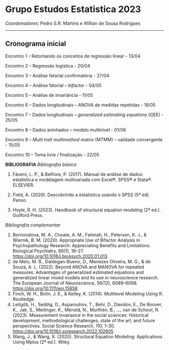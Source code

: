# Grupo Estudos Estatistica 2023
*Coordenadores*: Pedro S.R. Martins e Willian de Sousa Rodrigues

---

## Cronograma inicial  

Encontro 1 – Retomando os conceitos de regressão linear - 13/04  

Encontro 2 – Regressão logística - 20/04  

Encontro 3 – Análise fatorial confirmatória - 27/04  

Encontro 4 – Análise fatorial – *bifactor* - 04/05  

Encontro 5 – Análise de invariância - 11/05  

Encontro 6 – Dados longitudinais – ANOVA de medidas repetidas - 18/05  

Encontro 7 – Dados longitudinais – *generalized estimating equations* (GEE) - 25/05  

Encontro 8 – Dados aninhados – modelo multinível - 01/06  

Encontro 9 – *Multi trait multimethod matrix* (MTMM) – validade convergente - 15/05  

Encontro 10 – Tema livre / finalização - 22/05  


**BIBLIOGRAFIA**
*Bibliografia básica*
1. Fávero, L. P., & Belfiore, P. (2017). Manual de análise de dados: estatística e modelagem multivariada com Excel®, SPSS® e Stata®. ELSEVIER.  
  
2. Field, A. (2020). Descobrindo a estatística usando o SPSS (5ª ed). Penso.  
  
3. Hoyle, R. H. (2023). Handbook of structural equation modeling (2ª ed.). Guilford Press.  


*Bibliografia complementar*
1. Bornovalova, M. A., Choate, A. M., Fatimah, H., Petersen, K. J., & Wiernik, B. M. (2020). Appropriate Use of Bifactor Analysis in Psychopathology Research: Appreciating Benefits and Limitations. Biological Psychiatry, 88(1), 18–27. https://doi.org/10.1016/j.biopsych.2020.01.013
2. de Melo, M. B., Daldegan-Bueno, D., Menezes Oliveira, M. G., & de Souza, A. L. (2022). Beyond ANOVA and MANOVA for repeated measures: Advantages of generalized estimated equations and generalized linear mixed models and its use in neuroscience research. The European Journal of Neuroscience, 56(12), 6089–6098. https://doi.org/10.1111/ejn.15858
3. Finch, W. H., Bolin, J. E., & Kelley, K. (2014). Multilevel Modeling Using R. Routledge.
4. Leitgöb, H., Seddig, D., Asparouhov, T., Behr, D., Davidov, E., De Roover, K., Jak, S., Meitinger, K., Menold, N., Murthén, B., …, van de Schoot, R. (2023). Measurement invariance in the social sciences: Historical development, methodological challenges, state of the art, and future perspectives. Social Science Research, 110, 1-30. https://doi.org/10.1016/j.ssresearch.2022.102805
5. Wang, J., & Wang, X. (2020). Structural Equation Modeling: Applications Using Mplus (2ª ed.). Wiley.

